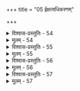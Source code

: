 +++
title = "05 ईक्षत्यधिकरणम्"

+++

<details><summary>विश्वास-प्रस्तुतिः - 54</summary>

54. आत्मन्येवं परस्मिन्न कृत इति मिते विश्वहेतुत्वलक्ष्ये  
शास्त्रैकस्थापनीये निरुपधिपरमप्रेमयोग्ये प्रसक्ते।  
ईदृक्त्वं स्याद्यथार्हं प्रकृतिपुरुषयोर्नानुमानाद्ययोग्यौ  
दुःखास्पृष्टौ च तावित्यथ परकथनं दोधवीति क्रमेण॥
</details>

<details><summary>मूलम् - 54</summary>

54. आत्मन्येवं परस्मिन्न कृत इति मिते विश्वहेतुत्वलक्ष्ये  
शास्त्रैकस्थापनीये निरुपधिपरमप्रेमयोग्ये प्रसक्ते।  
ईदृक्त्वं स्याद्यथार्हं प्रकृतिपुरुषयोर्नानुमानाद्ययोग्यौ  
दुःखास्पृष्टौ च तावित्यथ परकथनं दोधवीति क्रमेण॥
</details>


<details><summary>विश्वास-प्रस्तुतिः - 55</summary>

55. गौणेक्षासाहचर्यान्न तु बहुभवनप्रेक्षणं नैव मुख्यं  
दृष्टान्ताद्यैरिहाभात्यनुमितिरचितस्तादृशाज्जन्म युक्तम् ।  
सच्छब्दस्तेन मूलप्रकृतिमविकृतिं व्याहरेदित्ययुक्तं  
श्रुत्याऽन्येषां निरोधात्त्वदभिमततिरस्कारिलिङ्गादिभिश्च ॥
</details>

<details><summary>मूलम् - 55</summary>

55. गौणेक्षासाहचर्यान्न तु बहुभवनप्रेक्षणं नैव मुख्यं  
दृष्टान्ताद्यैरिहाभात्यनुमितिरचितस्तादृशाज्जन्म युक्तम् ।  
सच्छब्दस्तेन मूलप्रकृतिमविकृतिं व्याहरेदित्ययुक्तं  
श्रुत्याऽन्येषां निरोधात्त्वदभिमततिरस्कारिलिङ्गादिभिश्च ॥
</details>


<details><summary>विश्वास-प्रस्तुतिः - 56</summary>

56. ज्ञाते ह्येकत्र सर्वं विदितमिति भवत्यैक्यसिद्ध्यै प्रतिज्ञा  
मृत्तत्कार्यादयश्च त्रय इह कथितास्तस्य दृष्टान्तभेदाः।  
तेनाव्याक्तानुमानं कथितमिति वृथोत्कण्ठितं हेत्वनुक्ते-  
स्सारूप्यादेश्च हेतोरुपरि परिहृतेरत्र संभावनोक्तेः॥
</details>

<details><summary>मूलम् - 56</summary>

56. ज्ञाते ह्येकत्र सर्वं विदितमिति भवत्यैक्यसिद्ध्यै प्रतिज्ञा  
मृत्तत्कार्यादयश्च त्रय इह कथितास्तस्य दृष्टान्तभेदाः।  
तेनाव्याक्तानुमानं कथितमिति वृथोत्कण्ठितं हेत्वनुक्ते-  
स्सारूप्यादेश्च हेतोरुपरि परिहृतेरत्र संभावनोक्तेः॥
</details>


<details><summary>विश्वास-प्रस्तुतिः - 57</summary>

57.आदेशात्मस्वशब्दैरनियतशरणैस्त्वन्तदैक्योपदेशा-  
ज्जीवेन स्वेन साहंकरणमनहमोऽचिद्गणस्य प्रवेशात्।  
एकज्ञानेन सर्वं विदितमिति गिरा सर्वतादात्म्यवाचा  
शाखाविद्यान्तरादेरपि बहुभविता विश्वविद्विश्वमूर्तिः॥
</details>

<details><summary>मूलम् - 57</summary>

57.आदेशात्मस्वशब्दैरनियतशरणैस्त्वन्तदैक्योपदेशा-  
ज्जीवेन स्वेन साहंकरणमनहमोऽचिद्गणस्य प्रवेशात्।  
एकज्ञानेन सर्वं विदितमिति गिरा सर्वतादात्म्यवाचा  
शाखाविद्यान्तरादेरपि बहुभविता विश्वविद्विश्वमूर्तिः॥
</details>